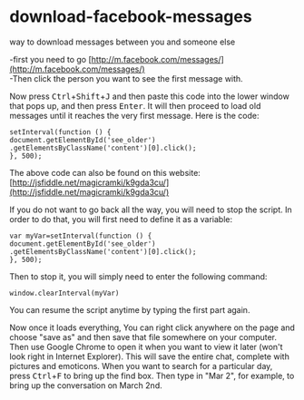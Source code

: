 # download-facebook-messages

way to download messages between you and someone else  
  
\-first you need to go [http://m.facebook.com/messages/](http://m.facebook.com/messages/)  
\-Then click the person you want to see the first message with.

Now press <kbd>Ctrl</kbd>+<kbd>Shift</kbd>+<kbd>J</kbd> and then paste this code into the lower window that pops up, and then press <kbd>Enter</kbd>. It will then proceed to load old messages until it reaches the very first message. Here is the code:

```
setInterval(function () {
document.getElementById('see_older')
.getElementsByClassName('content')[0].click();
}, 500); 
```

The above code can also be found on this website: [http://jsfiddle.net/magicramki/k9gda3cu/](http://jsfiddle.net/magicramki/k9gda3cu/)

If you do not want to go back all the way, you will need to stop the script. In order to do that, you will first need to define it as a variable:

```
var myVar=setInterval(function () {
document.getElementById('see_older')
.getElementsByClassName('content')[0].click();
}, 500); 
```

Then to stop it, you will simply need to enter the following command:

```
window.clearInterval(myVar)
```

You can resume the script anytime by typing the first part again.

Now once it loads everything, You can right click anywhere on the page and choose "save as" and then save that file somewhere on your computer. Then use Google Chrome to open it when you want to view it later (won't look right in Internet Explorer). This will save the entire chat, complete with pictures and emoticons. When you want to search for a particular day, press <kbd>Ctrl</kbd>+<kbd>F</kbd> to bring up the find box. Then type in "Mar 2", for example, to bring up the conversation on March 2nd.
